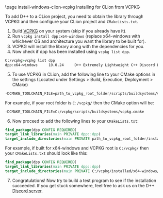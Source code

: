\page install-windows-clion-vcpkg Installing for CLion from VCPKG

To add D++ to a CLion project, you need to obtain the library through VCPKG and then configure your CLion project and `CMakeLists.txt`.

1. Build [VCPKG](https://vcpkg.io/) on your system (skip if you already have it).
2. Run `vcpkg install dpp:x64-windows` (replace x64-windows with whichever OS and architecture you want the library to be built for).
3. VCPKG will install the library along with the dependencies for you.
4. Now check if dpp has been installed using `vcpkg list dpp`.
```cmd
C:/vcpkg>vcpkg list dpp
dpp:x64-windows     10.0.24     D++ Extremely Lightweight C++ Discord Library.
```
5. To use VCPKG in CLion, add the following line to your CMake options in the settings (Located under Settings > Build, Execution, Deployment > CMake)
```cmd
-DCMAKE_TOOLCHAIN_FILE=path_to_vcpkg_root_folder/scripts/buildsystems/vcpkg.cmake
```
   For example, if your root folder is `C:/vcpkg/` then the CMake option will be:
```cmd
-DCMAKE_TOOLCHAIN_FILE=C:/vcpkg/scripts/buildsystems/vcpkg.cmake
```
6. Now proceed to add the following lines to your `CMakeLists.txt`:
```cmake
find_package(dpp CONFIG REQUIRED)
target_link_libraries(main PRIVATE dpp::dpp)
target_include_directories(main PRIVATE path_to_vcpkg_root_folder/installed/architecture-os/include)
```
   For example, if built for x64-windows and VCPKG root is `C:/vcpkg/` then your `CMakeLists.txt` should look like this:
```cmake
find_package(dpp CONFIG REQUIRED)
target_link_libraries(main PRIVATE dpp::dpp)
target_include_directories(main PRIVATE C:/vcpkg/installed/x64-windows/include)
```
7. Congratulations! Now try to build a test program to see if the installation succeeded. If you get stuck somewhere, feel free to ask us on the D++ [Discord server](https://discord.gg/dpp).